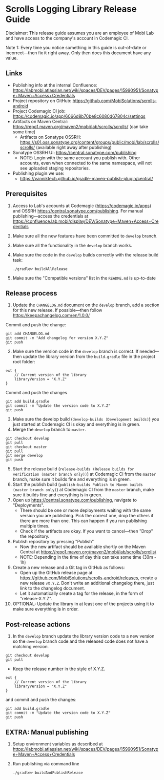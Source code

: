 # Scrolls Logging Library Release Guide

Disclaimer: This release guide assumes you are an employee of Mobi Lab and have access to the company's account in Codemagic CI.

Note 1: Every time you notice something in this guide is out-of-date or incorrect—then fix it right away. Only then does this document have any value.

## Links

- Publishing info at the internal Confluence: https://labmobi.atlassian.net/wiki/spaces/DEV/pages/15990951/Sonatype+Maven+Access+Credentials
- Project repository on GitHub: https://github.com/MobiSolutions/scrolls-android
- Project Codemagic CI job: https://codemagic.io/app/6066d8b70be8c6080d67804c/settings
- Artifacts on Maven Central: https://repo1.maven.org/maven2/mobi/lab/scrolls/scrolls/ (can take some time)
  - Artifacts on Sonatype OSSRH: https://s01.oss.sonatype.org/content/groups/public/mobi/lab/scrolls/scrolls/ (available right away after publishing)
- Sonatype OSSRH UI: https://central.sonatype.com/publishing
  - NOTE: Login with the same account you publish with. Other accounts, even when connected to the same namespace, will not see uploaded staging repositories.
- Publishing plugin we use:
  - https://vanniktech.github.io/gradle-maven-publish-plugin/central/

## Prerequisites

1. Access to Lab's accounts at Codemagic (https://codemagic.io/apps) and OSSRH https://central.sonatype.com/publishing. For manual publishing—access the credentials at https://confluence.lab.mobi/display/DEV/Sonatype+Maven+Access+Credentials

2. Make sure all the new features have been committed to `develop` branch.

3. Make sure all the functionality in the `develop` branch works.

4. Make sure the code in the `develop` builds correctly with the release build task:

   ```
   ./gradlew buildAllRelease
   ```

5. Make sure the "Compatible versions" list in the `README.md` is up-to-date

## Release process

1. Update the `CHANGELOG.md` document on the `develop` branch, add a section for this new release. If possible—then follow https://keepachangelog.com/en/1.0.0/

Commit and push the change:

```
git add CHANGELOG.md
git commit -m "Add changelog for version X.Y.Z"
git push
```

2. Make sure the version code in the `develop` branch is correct. If needed—then update the library version from the `build.gradle` file in the project root folder:

```
ext {
    // Current version of the library
    libraryVersion = "X.Y.Z"
}
```

Commit and push the changes

```
git add build.gradle
git commit -m "Update the version code to X.Y.Z"
git push
```

3. Make sure the develop build (`develop-builds (Development builds)`) you just started at Codemagic CI is okay and everything is in green.
4. Merge the `develop` branch to `master`.

```
git checkout develop
git pull
git checkout master
git pull
git merge develop
git push
```

5. Start the release build (`release-builds (Release builds for verification (master branch only))`) at Codemagic CI from the `master` branch, make sure it builds fine and everything is in green.
6. Start the publish build (`publish-builds Publish to Maven builds (master branch only)`) at Codemagic CI from the `master` branch, make sure it builds fine and everything is in green.
7. Open up https://central.sonatype.com/publishing, navigate to "Deployments".
   - There should be one or more deployments waiting with the same version you are publishing. Pick the correct one, drop the others if there are more than one. This can happen if you run publishing multiple times.
   - Check if the artifacts are okay. If you want to cancel—then "Drop" the repository.
8. Publish repository by pressing "Publish"
   - Now the new artifact should be available shortly on the Maven Central at https://repo1.maven.org/maven2/mobi/lab/scrolls/scrolls/
   - NOTE: Depending in the time of day this can take some time (30m - 1h)
9. Create a new release and a Git tag in GitHub as follows:
   - Open up the GitHub release page at https://github.com/MobiSolutions/scrolls-android/releases, create a new release `vX.Y.Z`. Don't write an additional changelog there, just link to the changelog document.
   - Let it automatically create a tag for the release, in the form of "release-X.Y.Z".
10. OPTIONAL: Update the library in at least one of the projects using it to make sure everything is in order.

## Post-release actions

1. In the `develop` branch update the library version code to a new version so the `develop` branch code and the released code does not have a matching version.

```
git checkout develop 
git pull 
```

- Keep the release number in the style of X.Y.Z.

```
ext {
    // Current version of the library
    libraryVersion = "X.Y.Z"
}
```

and commit and push the changes:

```
git add build.gradle
git commit -m "Update the version code to X.Y.Z"
git push
```

## EXTRA: Manual publishing

1. Setup environment variables as described at https://labmobi.atlassian.net/wiki/spaces/DEV/pages/15990951/Sonatype+Maven+Access+Credentials

2. Run publishing via command line

   ```
   ./gradlew buildAndPublishRelease
   ```
